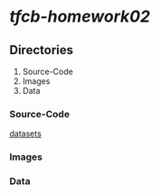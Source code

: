 # *tfcb-homework02*
## Directories
1. Source-Code
2. Images
3. Data
### Source-Code
[datasets](../blob/main/source-code/2020-10-18_dataset_01.py)
### Images
### Data

